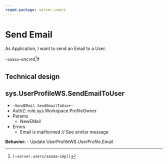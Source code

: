 ```yaml
---
reqmd.package: server.users
---
```

# Send Email

As Application, I want to send an Email to a User.

`~aaaaa~`uncvrd[^~aaaaa~]❓

## Technical design

## sys.UserProfileWS.SendEmailToUser

- `~SendEMail.SendEmailToUser~`
- AuthZ: role.sys.Workspace.ProfileOwner
- Params
  - NewEMail
- Errors
  - Email is mailformed // See similar message

**Behavior:**
    - Update UserProfileWS.UserProfile.Email

[^~aaaaa~]: `[~server.users/aaaaa~impl]`
